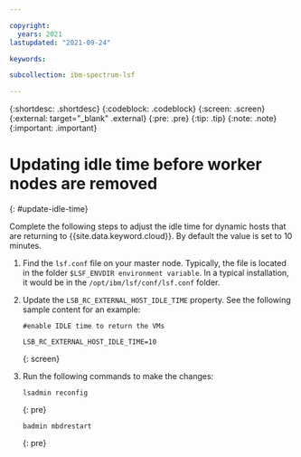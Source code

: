 ```yaml
---

copyright:
  years: 2021
lastupdated: "2021-09-24"

keywords: 

subcollection: ibm-spectrum-lsf

---
```


{:shortdesc: .shortdesc}
{:codeblock: .codeblock}
{:screen: .screen}
{:external: target="_blank" .external}
{:pre: .pre}
{:tip: .tip}
{:note: .note}
{:important: .important}

# Updating idle time before worker nodes are removed
{: #update-idle-time}

Complete the following steps to adjust the idle time for dynamic hosts that are returning to {{site.data.keyword.cloud}}. By default the value is set to 10 minutes.

1. Find the `lsf.conf` file on your master node. Typically, the file is located in the folder `$LSF_ENVDIR environment variable`. In a typical installation, it would be in the `/opt/ibm/lsf/conf/lsf.conf` folder.
2. Update the `LSB_RC_EXTERNAL_HOST_IDLE_TIME` property. See the following sample content for an example:

    ```
    #enable IDLE time to return the VMs

    LSB_RC_EXTERNAL_HOST_IDLE_TIME=10
    ```
    {: screen}

3. Run the following commands to make the changes:

    ```
    lsadmin reconfig
    ```
    {: pre}

    ```
    badmin mbdrestart
    ```
    {: pre}

